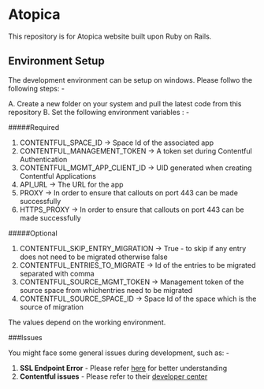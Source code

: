 # Atopica

This repository is for Atopica website built upon Ruby on Rails.

## Environment Setup

The development environment can be setup on windows. Please follwo the following steps: -  

A. Create a new folder on your system and pull the latest code from this repository
B. Set the following environment variables : -

  #####Required
  1. CONTENTFUL_SPACE_ID -> Space Id of the associated app
  2. CONTENTFUL_MANAGEMENT_TOKEN -> A token set during Contentful Authentication
  3. CONTENTFUL_MGMT_APP_CLIENT_ID -> UID generated when creating Contentful Applications
  4. API_URL -> The URL for the app
  5. PROXY -> In order to ensure that callouts on port 443 can be made successfully
  6. HTTPS_PROXY -> In order to ensure that callouts on port 443 can be made successfully

  #####Optional
  1. CONTENTFUL_SKIP_ENTRY_MIGRATION -> True - to skip if any entry does not need to be migrated otherwise false
  2. CONTENTFUL_ENTRIES_TO_MIGRATE -> Id of the entries to be migrated separated with comma
  3. CONTENTFUL_SOURCE_MGMT_TOKEN -> Management token of the source space from whichentries need to be migrated
  4. CONTENTFUL_SOURCE_SPACE_ID -> Space Id of the space which is the source of migration

  The values depend on the working environment.

###Issues

You might face some general issues during development, such as: -

1. **SSL Endpoint Error** - Please refer [here](https://gist.github.com/fnichol/867550) for better understanding
2. **Contentful issues** - Please refer to their [developer center](https://www.contentful.com/developers/docs/)